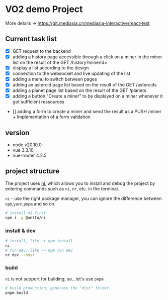 # VO2 demo Project

More details -> https://git.mediasia.cn/mediasia-interactive/react-test

## Current task list

- [x] GET request to the backend
- [x] adding a history page accessible through a click on a miner in the miner list on the result of the GET /history?minerId=
- [x] display a list according to the design
- [x] connection to the websocket and live updating of the list
- [x] adding a menu to switch between pages
- [x] adding an asteroid page list based on the result of the GET /asteroids
- [x] adding a planet page list based on the result of the GET /planets
- [x] adding a button "Create a miner" to be displayed on a miner whenever it got sufficient ressources
- [] adding a form to create a miner and send the result as a PUSH /miner + Implementation of a form validation

## version

- node v20.10.0
- vue 3.3.10
- vue-router 4.2.5

## project structure

The project uses [ni](https://github.com/antfu/ni), which allows you to install and debug the project by entering commands such as `ni`, `nr`, etc. in the terminal.

`ni` - use the right package manager, you can ignore the difference between `npm`,`yarn`,`pnpm` and so on.

```bash
# install ni first
npm i -g @antfu/ni
```

### install & dev

```bash
# install, like -> npm install
ni
# run dev, like -> npm run dev
nr dev --host
```

### build

`ni` is not support for building, so...let's use `pnpm`

```bash
# build production, generate the "dist" folder.
pnpm build
```
